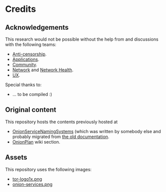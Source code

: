 # Credits

## Acknowledgements

This research would not be possible without the help from and discussions with
the following teams:

* [Anti-censorship](https://gitlab.torproject.org/tpo/anti-censorship/team/-/wikis/home).
* [Applications](https://gitlab.torproject.org/tpo/applications/team/-/wikis/home).
* [Community](https://gitlab.torproject.org/tpo/community/team/-/wikis/home).
* [Network](https://gitlab.torproject.org/tpo/core/team) and
  [Network Health](https://gitlab.torproject.org/tpo/network-health/team).
* [UX](https://gitlab.torproject.org/tpo/ux/team/-/wikis/home).

Special thanks to:

* ... to be compiled :)

## Original content

This repository hosts the contents previously hosted at

* [OnionServiceNamingSystems][] (which was written by somebody else and
  probably migrated from [the old documentation][].
* [OnionPlan][] wiki section.

[OnionServiceNamingSystems]: https://gitlab.torproject.org/tpo/community/support/-/wikis/OnionServiceNamingSystems
[the old documentation]: https://2019.www.torproject.org/
[OnionPlan]: https://gitlab.torproject.org/tpo/onion-services/onion-support/-/wikis/Documentation/OnionPlan

## Assets

This repository uses the following images:

* [tor-logo1x.png](https://gitlab.torproject.org/tpo/web/community/-/blob/main/assets/static/images/tor-logo1x.png)
* [onion-services.png](https://gitlab.torproject.org/tpo/web/community/-/blob/main/assets/static/images/home/png/onion-services.png)
